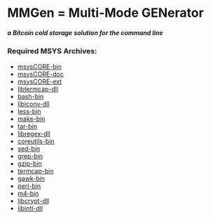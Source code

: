 MMGen = Multi-Mode GENerator
============================
##### a Bitcoin cold storage solution for the command line

### Required MSYS Archives:

  * [msysCORE-bin][]
  * [msysCORE-doc][]
  * [msysCORE-ext][]
  * [libtermcap-dll][]
  * [bash-bin][]
  * [libiconv-dll][]
  * [less-bin][]
  * [make-bin][]
  * [tar-bin][]
  * [libregex-dll][]
  * [coreutils-bin][]
  * [sed-bin][]
  * [grep-bin][]
  * [gzip-bin][]
  * [termcap-bin][]
  * [gawk-bin][]
  * [perl-bin][]
  * [m4-bin][]
  * [libcrypt-dll][]
  * [libintl-dll][]

[msysCORE-bin]: http://sourceforge.net/projects/mingw/files/MSYS/Base/msys-core/msys-1.0.18-1/msysCORE-1.0.18-1-msys-1.0.18-bin.tar.lzma
[msysCORE-doc]: http://sourceforge.net/projects/mingw/files/MSYS/Base/msys-core/msys-1.0.18-1/msysCORE-1.0.18-1-msys-1.0.18-doc.tar.lzma
[msysCORE-ext]: http://sourceforge.net/projects/mingw/files/MSYS/Base/msys-core/msys-1.0.18-1/msysCORE-1.0.18-1-msys-1.0.18-ext.tar.lzma
[libtermcap-dll]: http://sourceforge.net/projects/mingw/files/MSYS/Base/termcap/termcap-0.20050421_1-2/libtermcap-0.20050421_1-2-msys-1.0.13-dll-0.tar.lzma
[bash-bin]: http://sourceforge.net/projects/mingw/files/MSYS/Base/bash/bash-3.1.17-4/bash-3.1.17-4-msys-1.0.16-bin.tar.lzma
[libiconv-dll]: http://sourceforge.net/projects/mingw/files/MSYS/Base/libiconv/libiconv-1.14-1/libiconv-1.14-1-msys-1.0.17-dll-2.tar.lzma
[less-bin]: http://sourceforge.net/projects/mingw/files/MSYS/Base/less/less-436-2/less-436-2-msys-1.0.13-bin.tar.lzma
[make-bin]: http://sourceforge.net/projects/mingw/files/MSYS/Base/make/make-3.81-3/make-3.81-3-msys-1.0.13-bin.tar.lzma
[tar-bin]: http://sourceforge.net/projects/mingw/files/MSYS/Base/tar/tar-1.23-1/tar-1.23-1-msys-1.0.13-bin.tar.lzma
[libregex-dll]: http://sourceforge.net/projects/mingw/files/MSYS/Base/regex/regex-1.20090805-2/libregex-1.20090805-2-msys-1.0.13-dll-1.tar.lzma
[coreutils-bin]: http://sourceforge.net/projects/mingw/files/MSYS/Base/coreutils/coreutils-5.97-3/coreutils-5.97-3-msys-1.0.13-bin.tar.lzma
[sed-bin]: http://sourceforge.net/projects/mingw/files/MSYS/Base/sed/sed-4.2.1-2/sed-4.2.1-2-msys-1.0.13-bin.tar.lzma
[grep-bin]: http://sourceforge.net/projects/mingw/files/MSYS/Base/grep/grep-2.5.4-2/grep-2.5.4-2-msys-1.0.13-bin.tar.lzma
[gzip-bin]: http://sourceforge.net/projects/mingw/files/MSYS/Base/gzip/gzip-1.3.12-2/gzip-1.3.12-2-msys-1.0.13-bin.tar.lzma
[termcap-bin]: http://sourceforge.net/projects/mingw/files/MSYS/Base/termcap/termcap-0.20050421_1-2/termcap-0.20050421_1-2-msys-1.0.13-bin.tar.lzma
[gawk-bin]: http://sourceforge.net/projects/mingw/files/MSYS/Base/gawk/gawk-3.1.7-2/gawk-3.1.7-2-msys-1.0.13-bin.tar.lzma
[perl-bin]: http://sourceforge.net/projects/mingw/files/MSYS/Extension/perl/perl-5.8.8-1/perl-5.8.8-1-msys-1.0.17-bin.tar.lzma
[m4-bin]: http://sourceforge.net/projects/mingw/files/MSYS/Extension/m4/m4-1.4.16-2/m4-1.4.16-2-msys-1.0.17-bin.tar.lzma
[libcrypt-dll]: http://sourceforge.net/projects/mingw/files/MSYS/Extension/crypt/crypt-1.1_1-3/libcrypt-1.1_1-3-msys-1.0.13-dll-0.tar.lzma
[libintl-dll]: http://sourceforge.net/projects/mingw/files/MSYS/Base/gettext/gettext-0.18.1.1-1/libintl-0.18.1.1-1-msys-1.0.17-dll-8.tar.lzma
